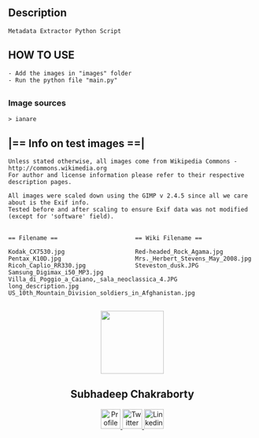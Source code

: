 ## Description

```
Metadata Extractor Python Script
```

## HOW TO USE

```
- Add the images in "images" folder 
- Run the python file "main.py"

```
##

### Image sources

```
> ianare
```

## |== Info on test images ==|

```
Unless stated otherwise, all images come from Wikipedia Commons - http://commons.wikimedia.org
For author and license information please refer to their respective description pages.

All images were scaled down using the GIMP v 2.4.5 since all we care about is the Exif info.
Tested before and after scaling to ensure Exif data was not modified (except for 'software' field).
```
##


```
== Filename ==                      == Wiki Filename ==

Kodak_CX7530.jpg                    Red-headed_Rock_Agama.jpg
Pentax_K10D.jpg                     Mrs._Herbert_Stevens_May_2008.jpg
Ricoh_Caplio_RR330.jpg              Steveston_dusk.JPG
Samsung_Digimax_i50_MP3.jpg         Villa_di_Poggio_a_Caiano,_sala_neoclassica_4.JPG
long_description.jpg                US_10th_Mountain_Division_soldiers_in_Afghanistan.jpg
```




##

<p align="center">
  <img src="https://avatars.githubusercontent.com/u/63146468?s=400&u=da361f278311415252978ee270b1d14e3e508c79&v=4" height="128">
  <h2 align="center">Subhadeep Chakraborty</h2>
  <p align="center">
    <a href="https://github.com/SubhadeepZilong">
    	<img src="https://github.com/SubhadeepZilong/Small-Projects/blob/main/Assets/Github_icon.png" alt="Profile" width="40" height="40"/>
    </a>
    <a href="https://twitter.com/subhadeepzilong">
    	<img src="https://github.com/SubhadeepZilong/Small-Projects/blob/main/Assets/twitter_icon.png" alt="Twitter" width="40" height="40"/>
    </a>
    <a href="https://www.linkedin.com/in/subhadeep-chakraborty-b341a8191/">
    	<img src="https://github.com/SubhadeepZilong/Small-Projects/blob/main/Assets/Linkedin_icon.png" alt="Linkedin" width="40" height="40"/>
    </a>
  </p>
</p>

##
